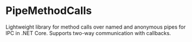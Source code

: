 # PipeMethodCalls
Lightweight library for method calls over named and anonymous pipes for IPC in .NET Core. Supports two-way communication with callbacks.

